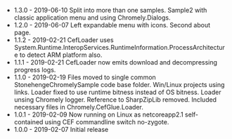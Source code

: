 
* 1.3.0 - 2019-06-10 Split into more than one samples. Sample2 with classic application menu and using Chromely.Dialogs.
* 1.2.0 - 2019-06-07 Left expandable menu with icons. Second about page.
* 1.1.2 - 2019-02-21 CefLoader uses System.Runtime.InteropServices.RuntimeInformation.ProcessArchitecture to detect ARM platform also.
* 1.1.1 - 2019-02-21 CefLoader now emits download and decompressing progress logs.
* 1.1.0 - 2019-02-19 Files moved to single common StonehengeChromelySample code base folder. Win/Linux projects using links.
	      Loader fixed to use runtime bitness instead of OS bitness. Loader unsing Chromely logger.
		  Reference to SharpZipLib removed. Included necessary files in Chromely.CefGlue.Loader.
* 1.0.1 - 2019-02-09 Now running on Linux as netcoreapp2.1 self-contained using CEF commandline switch no-zygote.
* 1.0.0 - 2019-02-07 Initial release

